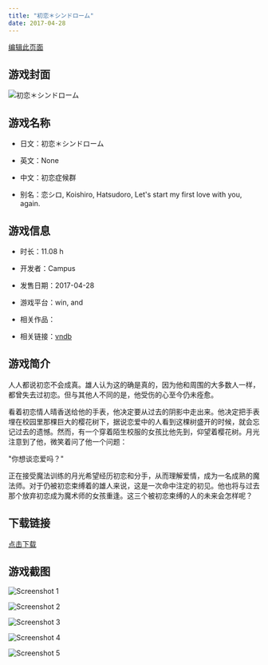 ```yaml
---
title: "初恋＊シンドローム"
date: 2017-04-28
---
```

[编辑此页面](https://github.com/ACG-3/ADV3-source/blob/main/source/_posts/games/%E5%88%9D%E6%81%8B%EF%BC%8A%E3%82%B7%E3%83%B3%E3%83%89%E3%83%AD%E3%83%BC%E3%83%A0.md)

## 游戏封面

![初恋＊シンドローム](https%3A//pan.timero.xyz/onedrive/img_lib_001/%E5%88%9D%E6%81%8B%EF%BC%8A%E3%82%B7%E3%83%B3%E3%83%89%E3%83%AD%E3%83%BC%E3%83%A0_cover.avif)


## 游戏名称

- 日文：初恋＊シンドローム
- 英文：None
- 中文：初恋症候群

- 别名：恋シロ, Koishiro, Hatsudoro, Let's start my first love with you, again.


## 游戏信息

- 时长：11.08 h
- 开发者：Campus
- 发售日期：2017-04-28
- 游戏平台：win, and
- 相关作品：

- 相关链接：[vndb](https://vndb.org/v20432)


## 游戏简介

人人都说初恋不会成真。雄人认为这的确是真的，因为他和周围的大多数人一样，都曾失去过初恋。但与其他人不同的是，他受伤的心至今仍未痊愈。

看着初恋情人晴香送给他的手表，他决定要从过去的阴影中走出来。他决定把手表埋在校园里那棵巨大的樱花树下，据说恋爱中的人看到这棵树盛开的时候，就会忘记过去的遗憾。然而，有一个穿着陌生校服的女孩比他先到，仰望着樱花树。月光注意到了他，微笑着问了他一个问题：

"你想谈恋爱吗？"

正在接受魔法训练的月光希望经历初恋和分手，从而理解爱情，成为一名成熟的魔法师。对于仍被初恋束缚着的雄人来说，这是一次命中注定的初见。他也将与过去那个放弃初恋成为魔术师的女孩重逢。这三个被初恋束缚的人的未来会怎样呢？




## 下载链接

[点击下载](https://pan.timero.xyz/onedrive/adv_lib_001/%E5%88%9D%E6%81%8B%EF%BC%8A%E3%82%B7%E3%83%B3%E3%83%89%E3%83%AD%E3%83%BC%E3%83%A0)


## 游戏截图


![Screenshot 1](https%3A//pan.timero.xyz/onedrive/img_lib_001/%E5%88%9D%E6%81%8B%EF%BC%8A%E3%82%B7%E3%83%B3%E3%83%89%E3%83%AD%E3%83%BC%E3%83%A0_Screenshot_1.avif)

![Screenshot 2](https%3A//pan.timero.xyz/onedrive/img_lib_001/%E5%88%9D%E6%81%8B%EF%BC%8A%E3%82%B7%E3%83%B3%E3%83%89%E3%83%AD%E3%83%BC%E3%83%A0_Screenshot_2.avif)

![Screenshot 3](https%3A//pan.timero.xyz/onedrive/img_lib_001/%E5%88%9D%E6%81%8B%EF%BC%8A%E3%82%B7%E3%83%B3%E3%83%89%E3%83%AD%E3%83%BC%E3%83%A0_Screenshot_3.avif)

![Screenshot 4](https%3A//pan.timero.xyz/onedrive/img_lib_001/%E5%88%9D%E6%81%8B%EF%BC%8A%E3%82%B7%E3%83%B3%E3%83%89%E3%83%AD%E3%83%BC%E3%83%A0_Screenshot_4.avif)

![Screenshot 5](https%3A//pan.timero.xyz/onedrive/img_lib_001/%E5%88%9D%E6%81%8B%EF%BC%8A%E3%82%B7%E3%83%B3%E3%83%89%E3%83%AD%E3%83%BC%E3%83%A0_Screenshot_5.avif)

